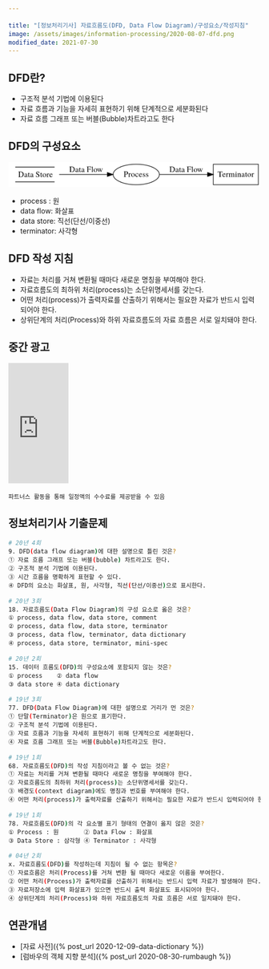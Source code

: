 ```yaml
---

title: "[정보처리기사] 자료흐름도(DFD, Data Flow Diagram)/구성요소/작성지침"
image: /assets/images/information-processing/2020-08-07-dfd.png
modified_date: 2021-07-30
---
```


## DFD란?
- 구조적 분석 기법에 이용된다
- 자료 흐름과 기능을 자세히 표현하기 위해 단계적으로 세분화된다
- 자료 흐름 그래프 또는 버블(Bubble)차트라고도 한다

## DFD의 구성요소
![DFD의 구성요소](/assets/images/information-processing/2020-08-07-dfd.png)

- process : 원
- data flow: 화살표
- data store: 직선(단선/이중선)
- terminator: 사각형

## DFD 작성 지침
- 자료는 처리를 거쳐 변환될 때마다 새로운 명칭을 부여해야 한다.
- 자료흐름도의 최하위 처리(process)는 소단위명세서를 갖는다.
- 어떤 처리(process)가 출력자료를 산출하기 위해서는 필요한 자료가 반드시 입력되어야 한다.
- 상위단계의 처리(Process)와 하위 자료흐름도의 자료 흐름은 서로 일치돼야 한다.

## 중간 광고
<iframe src="https://coupa.ng/bT5WRy" width="120" height="240" frameborder="0" scrolling="no" referrerpolicy="unsafe-url"></iframe>

`파트너스 활동을 통해 일정액의 수수료를 제공받을 수 있음`

## 정보처리기사 기출문제

```bash
# 20년 4회
9. DFD(data flow diagram)에 대한 설명으로 틀린 것은?
① 자료 흐름 그래프 또는 버블(bubble) 차트라고도 한다.
② 구조적 분석 기법에 이용된다.
③ 시간 흐름을 명확하게 표현할 수 있다.
④ DFD의 요소는 화살표, 원, 사각형, 직선(단선/이중선)으로 표시한다.
```

```bash
# 20년 3회
18. 자료흐름도(Data Flow Diagram)의 구성 요소로 옳은 것은?
① process, data flow, data store, comment
② process, data flow, data store, terminator
③ process, data flow, terminator, data dictionary
④ process, data store, terminator, mini-spec
```

```bash
# 20년 2회
15. 데이터 흐름도(DFD)의 구성요소에 포함되지 않는 것은?
① process    ② data flow
③ data store ④ data dictionary
```

```bash
# 19년 3회
77. DFD(Data Flow Diagram)에 대한 설명으로 거리가 먼 것은?
① 단말(Terminator)은 원으로 표기한다.
② 구조적 분석 기법에 이용된다.
③ 자료 흐름과 기능을 자세히 표현하기 위해 단계적으로 세분화된다.
④ 자료 흐름 그래프 또는 버블(Bubble)차트라고도 한다.
```

```bash
# 19년 1회
68. 자료흐름도(DFD)의 작성 지침이라고 볼 수 없는 것은?
① 자료는 처리를 거쳐 변환될 때마다 새로운 명칭을 부여해야 한다.
② 자료흐름도의 최하위 처리(process)는 소단위명세서를 갖는다.
③ 배경도(context diagram)에도 명칭과 번호를 부여해야 한다.
④ 어떤 처리(process)가 출력자료를 산출하기 위해서는 필요한 자료가 반드시 입력되어야 한다.
```

```bash
# 19년 1회
78. 자료흐름도(DFD)의 각 요소별 표기 형태의 연결이 옳지 않은 것은?
① Process : 원       ② Data Flow : 화살표
③ Data Store : 삼각형 ④ Terminator : 사각형
```

```bash
# 04년 2회
x. 자료흐름도(DFD)를 작성하는데 지침이 될 수 없는 항목은?
① 자료흐름은 처리(Process)를 거쳐 변환 될 때마다 새로운 이름을 부여한다.
② 어떤 처리(Process)가 출력자료를 산출하기 위해서는 반드시 입력 자료가 발생해야 한다.
③ 자료저장소에 입력 화살표가 있으면 반드시 출력 화살표도 표시되어야 한다.
④ 상위단계의 처리(Process)와 하위 자료흐름도의 자료 흐름은 서로 일치돼야 한다.
```

## 연관개념
- [자료 사전]({% post_url 2020-12-09-data-dictionary %})
- [럼바우의 객체 지향 분석]({% post_url 2020-08-30-rumbaugh %})
